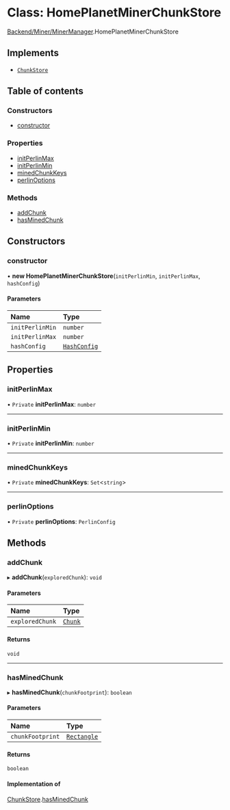 # Class: HomePlanetMinerChunkStore

[Backend/Miner/MinerManager](../modules/Backend_Miner_MinerManager.md).HomePlanetMinerChunkStore

## Implements

- [`ChunkStore`](../interfaces/_types_darkforest_api_ChunkStoreTypes.ChunkStore.md)

## Table of contents

### Constructors

- [constructor](Backend_Miner_MinerManager.HomePlanetMinerChunkStore.md#constructor)

### Properties

- [initPerlinMax](Backend_Miner_MinerManager.HomePlanetMinerChunkStore.md#initperlinmax)
- [initPerlinMin](Backend_Miner_MinerManager.HomePlanetMinerChunkStore.md#initperlinmin)
- [minedChunkKeys](Backend_Miner_MinerManager.HomePlanetMinerChunkStore.md#minedchunkkeys)
- [perlinOptions](Backend_Miner_MinerManager.HomePlanetMinerChunkStore.md#perlinoptions)

### Methods

- [addChunk](Backend_Miner_MinerManager.HomePlanetMinerChunkStore.md#addchunk)
- [hasMinedChunk](Backend_Miner_MinerManager.HomePlanetMinerChunkStore.md#hasminedchunk)

## Constructors

### constructor

• **new HomePlanetMinerChunkStore**(`initPerlinMin`, `initPerlinMax`, `hashConfig`)

#### Parameters

| Name            | Type                                                               |
| :-------------- | :----------------------------------------------------------------- |
| `initPerlinMin` | `number`                                                           |
| `initPerlinMax` | `number`                                                           |
| `hashConfig`    | [`HashConfig`](../modules/_types_global_GlobalTypes.md#hashconfig) |

## Properties

### initPerlinMax

• `Private` **initPerlinMax**: `number`

---

### initPerlinMin

• `Private` **initPerlinMin**: `number`

---

### minedChunkKeys

• `Private` **minedChunkKeys**: `Set`<`string`\>

---

### perlinOptions

• `Private` **perlinOptions**: `PerlinConfig`

## Methods

### addChunk

▸ **addChunk**(`exploredChunk`): `void`

#### Parameters

| Name            | Type                                          |
| :-------------- | :-------------------------------------------- |
| `exploredChunk` | [`Chunk`](_types_global_GlobalTypes.Chunk.md) |

#### Returns

`void`

---

### hasMinedChunk

▸ **hasMinedChunk**(`chunkFootprint`): `boolean`

#### Parameters

| Name             | Type                                                                |
| :--------------- | :------------------------------------------------------------------ |
| `chunkFootprint` | [`Rectangle`](../interfaces/_types_global_GlobalTypes.Rectangle.md) |

#### Returns

`boolean`

#### Implementation of

[ChunkStore](../interfaces/_types_darkforest_api_ChunkStoreTypes.ChunkStore.md).[hasMinedChunk](../interfaces/_types_darkforest_api_ChunkStoreTypes.ChunkStore.md#hasminedchunk)
